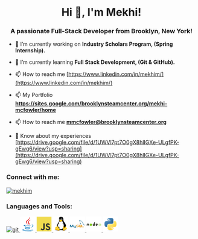 <h1 align="center">Hi 👋, I'm Mekhi!</h1>
<h3 align="center">A passionate Full-Stack Developer from Brooklyn, New York!</h3>

- 🔭 I’m currently working on **Industry Scholars Program, (Spring Internship).**

- 🌱 I’m currently learning **Full Stack Development, (Git & GitHub).**

- 📫 How to reach me [https://www.linkedin.com/in/mekhim/](https://www.linkedin.com/in/mekhim/)

- 📫 My Portfolio **https://sites.google.com/brooklynsteamcenter.org/mekhi-mcfowler/home**

- 📫 How to reach me **mmcfowler@brooklynsteamcenter.org**

- 📄 Know about my experiences [https://drive.google.com/file/d/1UWVl7pt7O0gX8hlIGXe-ULgfPK-gEwg6/view?usp=sharing](https://drive.google.com/file/d/1UWVl7pt7O0gX8hlIGXe-ULgfPK-gEwg6/view?usp=sharing)

<h3 align="left">Connect with me:</h3>
<p align="left">
<a href="https://linkedin.com/in/mekhim" target="blank"><img align="center" src="https://raw.githubusercontent.com/rahuldkjain/github-profile-readme-generator/master/src/images/icons/Social/linked-in-alt.svg" alt="mekhim" height="30" width="40" /></a>
</p>

<h3 align="left">Languages and Tools:</h3>
<p align="left"> <a href="https://git-scm.com/" target="_blank" rel="noreferrer"> <img src="https://www.vectorlogo.zone/logos/git-scm/git-scm-icon.svg" alt="git" width="40" height="40"/> </a> <a href="https://www.java.com" target="_blank" rel="noreferrer"> <img src="https://raw.githubusercontent.com/devicons/devicon/master/icons/java/java-original.svg" alt="java" width="40" height="40"/> </a> <a href="https://developer.mozilla.org/en-US/docs/Web/JavaScript" target="_blank" rel="noreferrer"> <img src="https://raw.githubusercontent.com/devicons/devicon/master/icons/javascript/javascript-original.svg" alt="javascript" width="40" height="40"/> </a> <a href="https://www.linux.org/" target="_blank" rel="noreferrer"> <img src="https://raw.githubusercontent.com/devicons/devicon/master/icons/linux/linux-original.svg" alt="linux" width="40" height="40"/> </a> <a href="https://www.mysql.com/" target="_blank" rel="noreferrer"> <img src="https://raw.githubusercontent.com/devicons/devicon/master/icons/mysql/mysql-original-wordmark.svg" alt="mysql" width="40" height="40"/> </a> <a href="https://nodejs.org" target="_blank" rel="noreferrer"> <img src="https://raw.githubusercontent.com/devicons/devicon/master/icons/nodejs/nodejs-original-wordmark.svg" alt="nodejs" width="40" height="40"/> </a> <a href="https://www.python.org" target="_blank" rel="noreferrer"> <img src="https://raw.githubusercontent.com/devicons/devicon/master/icons/python/python-original.svg" alt="python" width="40" height="40"/> </a> </p>
